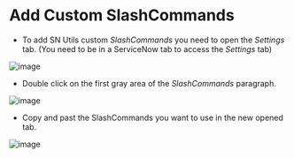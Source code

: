 # Add Custom SlashCommands
* To add SN Utils custom *SlashCommands* you need to open the *Settings* tab. (You need to be in a ServiceNow tab to access the *Settings* tab)

![image](https://github.com/user-attachments/assets/536057fc-83a3-4374-9a73-d6f1aa9c92da)

* Double click on the first gray area of the *SlashCommands* paragraph.

![image](https://github.com/user-attachments/assets/61d8e12f-ff88-49ab-8739-8e96d3d9f2ee)

* Copy and past the SlashCommands you want to use in the new opened tab.

![image](https://github.com/user-attachments/assets/93f1f437-98fb-442b-975e-b41c081e1a8f)
